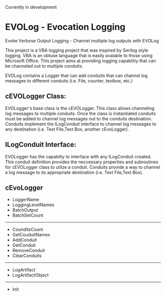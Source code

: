 Currently in development

# EVOLog - Evocation Logging
Evoke Verbose Output Logging - Channel multiple log outputs with EVOLog

This project is a VBA logging project that was inspired by Serilog style logging. VBA is an obtuse language that is easily avaiable to those using Microsoft Office. This project aims at providing logging capablitiy that can be channeled out to multiple conduits. 

EVOLog contains a Logger that can add conduits that can channel log messages to different conduits (i.e. File, counter, textbox, etc.)

## cEVOLogger Class:
EVOLogger's base class is the cEVOLogger. This class allows channeling log messages to multiple conduits. Once the class is instantiated conduits must be added to channel log messages out to the conduits destination. Conduits implement the ILogConduit interface to channel log messages to any destination (i.e. Text File,Text Box, another cEvoLogger).

## ILogConduit Interface:
EVOLogger has the capablity to interface with any ILogConduit created. This conduit definition provides the neccessary properties and subroutines for cEVOLogger class to utilze a conduit. Conduits provide a way to channel a log message to its appropriate destination (i.e. Text File,Text Box).

cEvoLogger
------------------------------------------------
- LoggerName
- LoggingLevelNames
- BatchOutput
- BatchSetCount
-----------------------------
- CounditsCount
- GetCouduitNames
- AddConduit
- GetConduit
- RemoveConduit
- ClearConduits
-----------------------------
- LogArtifact
- LogArtifactObject
-----------------------------
- Init
